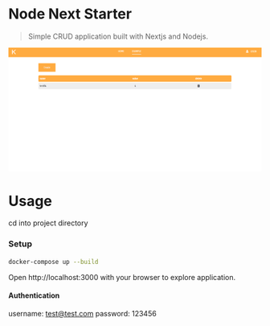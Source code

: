 # Node Next Starter
> Simple CRUD application built with Nextjs and Nodejs.

![Screenshot](/images/react-readme.png 'Screenshot')

# Usage
cd into project directory

### Setup

```sh
docker-compose up --build
```

Open http://localhost:3000 with your browser to explore application.

#### Authentication
username: test@test.com
password: 123456


